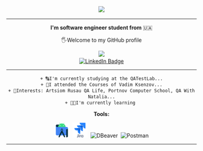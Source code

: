 
 <div align="center">
   <img src="https://media.giphy.com/media/l66giOaErlwyeG47Na/giphy.gif"
 </div>
  
  ---
  
**I'm software engineer student from** 🇺🇦
 
🖐️Welcome to my GitHub profile  
  <div id="header" align="center">
  <img src="https://media.giphy.com/media/Y34jqOCXhgEsqRLULa/giphy.gif" width="100"/>
 </div>
 <div id="badges">
  <a href="https://www.linkedin.com/in/julia-vo">
   <img src="https://img.shields.io/badge/LinkedIn-blue?style=for-the-badge&logo=linkedin&logoColor=white" alt="LinkedIn Badge"/>
  </a>
 </div>
 
  ---
  
    + 🔠I'm currently studying at the QATestLab...
    + 🌅I attended the Courses of Vadim Ksenzov...
    + 💙Interests: Artsiom Rusau QA Life, Portnov Computer School, QA With Natalia...
    + 👩‍💻I'm currently learning 
 
 **Tools:**
  <div>
  <img src="https://github.com/devicons/devicon/blob/master/icons/androidstudio/androidstudio-original.svg" title="Androidstudion" alt="Androidstudio" width="40" height="40"/>&nbsp;
   <img src="https://github.com/devicons/devicon/blob/master/icons/jira/jira-original-wordmark.svg" title="Jira" alt="Jira" width="40" height="40"/>&nbsp;
   <img src="https://upload.wikimedia.org/wikipedia/commons/b/b5/DBeaver_logo.svg" title="DBeaver" alt="DBeaver" width="40" height="40"/>&nbsp;
   <img src="https://www.vectorlogo.zone/logos/getpostman/getpostman-ar21.svg" title="Postman" alt="Postman" width="40" height="40"/>
 </div>
 
  ---
 
 

